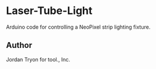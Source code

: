 # Laser-Tube-Light
Arduino code for controlling a NeoPixel strip lighting fixture.
## Author
Jordan Tryon for tool., Inc.

